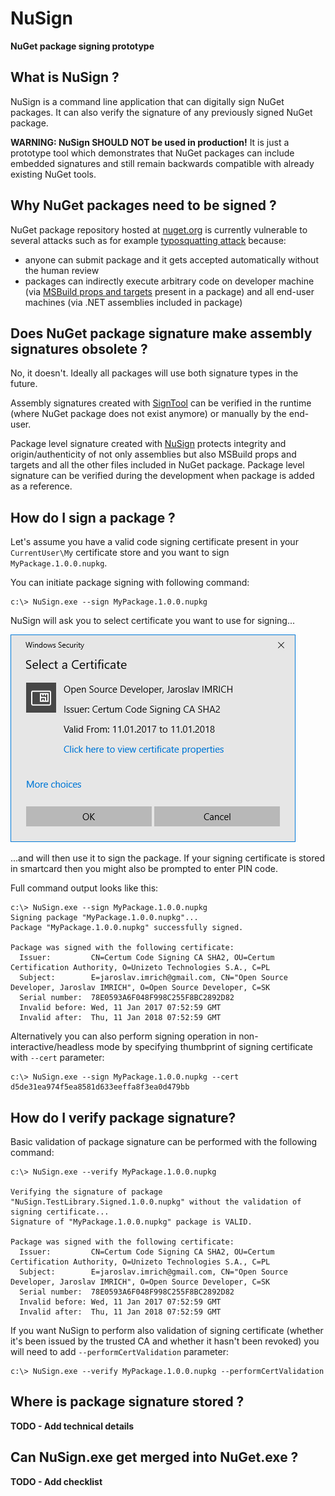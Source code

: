 NuSign
=============
**NuGet package signing prototype**

## What is NuSign ?

NuSign is a command line application that can digitally sign NuGet packages. It can also verify the signature of any previously signed NuGet package.

**WARNING: NuSign SHOULD NOT be used in production!** It is just a prototype tool which demonstrates that NuGet packages can include embedded signatures and still remain backwards compatible with already existing NuGet tools.

## Why NuGet packages need to be signed ?

NuGet package repository hosted at [nuget.org](https://www.nuget.org) is currently vulnerable to several attacks such as for example [typosquatting attack](https://github.com/NuGet/Home/issues/2974) because:

- anyone can submit package and it gets accepted automatically without the human review
- packages can indirectly execute arbitrary code on developer machine (via [MSBuild props and targets](https://docs.microsoft.com/en-us/nuget/create-packages/creating-a-package#including-msbuild-props-and-targets-in-a-package) present in a package) and all end-user machines (via .NET assemblies included in package)

## Does NuGet package signature make assembly signatures obsolete ?

No, it doesn't. Ideally all packages will use both signature types in the future.

Assembly signatures created with [SignTool](https://msdn.microsoft.com/en-us/library/windows/desktop/aa387764(v=vs.85).aspx) can be verified in the runtime (where NuGet package does not exist anymore) or manually by the end-user.

Package level signature created with [NuSign](https://github.com/jariq/NuSign) protects integrity and origin/authenticity of not only assemblies but also MSBuild props and targets and all the other files included in NuGet package. Package level signature can be verified during the development when package is added as a reference.

## How do I sign a package ?

Let's assume you have a valid code signing certificate present in your `CurrentUser\My` certificate store and you want to sign `MyPackage.1.0.0.nupkg`.

You can initiate package signing with following command:

    c:\> NuSign.exe --sign MyPackage.1.0.0.nupkg

NuSign will ask you to select certificate you want to use for signing...

![Pkcs11Interop architecture](doc/images/certpicker.png?raw=true)

...and will then use it to sign the package. If your signing certificate is stored in smartcard then you might also be prompted to enter PIN code.

Full command output looks like this:

    c:\> NuSign.exe --sign MyPackage.1.0.0.nupkg
    Signing package "MyPackage.1.0.0.nupkg"...
    Package "MyPackage.1.0.0.nupkg" successfully signed.

    Package was signed with the following certificate:
      Issuer:         CN=Certum Code Signing CA SHA2, OU=Certum Certification Authority, O=Unizeto Technologies S.A., C=PL
      Subject:        E=jaroslav.imrich@gmail.com, CN="Open Source Developer, Jaroslav IMRICH", O=Open Source Developer, C=SK
      Serial number:  78E0593A6F048F998C255F8BC2892D82
      Invalid before: Wed, 11 Jan 2017 07:52:59 GMT
      Invalid after:  Thu, 11 Jan 2018 07:52:59 GMT

Alternatively you can also perform signing operation in non-interactive/headless mode by specifying thumbprint of signing certificate with `--cert` parameter:

    c:\> NuSign.exe --sign MyPackage.1.0.0.nupkg --cert d5de31ea974f5ea8581d633eeffa8f3ea0d479bb

## How do I verify package signature?

Basic validation of package signature can be performed with the following command:

    c:\> NuSign.exe --verify MyPackage.1.0.0.nupkg

    Verifying the signature of package "NuSign.TestLibrary.Signed.1.0.0.nupkg" without the validation of signing certificate...
    Signature of "MyPackage.1.0.0.nupkg" package is VALID.

    Package was signed with the following certificate:
      Issuer:         CN=Certum Code Signing CA SHA2, OU=Certum Certification Authority, O=Unizeto Technologies S.A., C=PL
      Subject:        E=jaroslav.imrich@gmail.com, CN="Open Source Developer, Jaroslav IMRICH", O=Open Source Developer, C=SK
      Serial number:  78E0593A6F048F998C255F8BC2892D82
      Invalid before: Wed, 11 Jan 2017 07:52:59 GMT
      Invalid after:  Thu, 11 Jan 2018 07:52:59 GMT

If you want NuSign to perform also validation of signing certificate (whether it's been issued by the trusted CA and whether it hasn't been revoked) you will need to add `--performCertValidation` parameter:

    c:\> NuSign.exe --verify MyPackage.1.0.0.nupkg --performCertValidation

## Where is package signature stored ?

**TODO - Add technical details**

## Can NuSign.exe get merged into NuGet.exe ?

**TODO - Add checklist**
